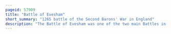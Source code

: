 ```yaml
---
pageid: 57909
title: "Battle of Evesham"
short_summary: "1265 battle of the Second Barons' War in England"
description: "The Battle of Evesham was one of the two main Battles in the second Baron's War of 13th Century England. It marked the Defeat of Simon de montfort Earl of Leicester and the rebellious Barons by the Future king Edward I who led the Forces of his Father King Henry Iii. It took Place near Evesham Worcestershire on 4 August 1265."
---
```

